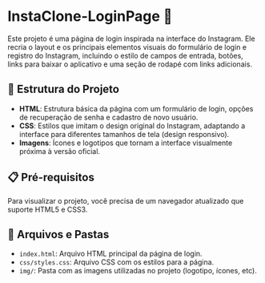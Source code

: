 # InstaClone-LoginPage 📸
Este projeto é uma página de login inspirada na interface do Instagram. Ele recria o layout e os principais elementos visuais do formulário de login e registro do Instagram, incluindo o estilo de campos de entrada, botões, links para baixar o aplicativo e uma seção de rodapé com links adicionais.

## 📂 Estrutura do Projeto
- **HTML**: Estrutura básica da página com um formulário de login, opções de recuperação de senha e cadastro de novo usuário.
- **CSS**: Estilos que imitam o design original do Instagram, adaptando a interface para diferentes tamanhos de tela (design responsivo).
- **Imagens**: Ícones e logotipos que tornam a interface visualmente próxima à versão oficial.

## 📋 Pré-requisitos
Para visualizar o projeto, você precisa de um navegador atualizado que suporte HTML5 e CSS3.

## 📁 Arquivos e Pastas
- `index.html`: Arquivo HTML principal da página de login.
- `css/styles.css`: Arquivo CSS com os estilos para a página.
- `img/`: Pasta com as imagens utilizadas no projeto (logotipo, ícones, etc).
